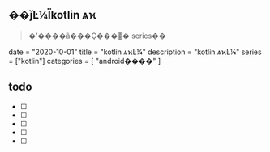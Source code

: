 ## ��ǰĿ¼Ϊkotlin ѧϰ
> �ʼ����ã���Ҫ���޸� series��

date = "2020-10-01"
title = "kotlin ѧϰĿ¼"
description = "kotlin ѧϰĿ¼"
series = ["kotlin"]
categories = [
"android����"
]
## todo 

- [ ] 
- [ ] 
- [ ] 
- [ ] 
- [ ] 


